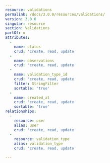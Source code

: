 ```yaml
---
resource: validations
permalink: /docs/3.0.0/resources/validations/
version: 3.0.0
singular: resource
section: Validations
partOf: u
attributes:
  -
    name: status
    crud: 'create, read, update'
  -
    name: observations
    crud: 'create, read, update'
  -
    name: validation_type_id
    crud: 'create, read, update'
    filter: StringFilter
    sortable: 'true'
  -
    name: created_at
    crud: 'create, read, update'
    sortable: 'true'
relationships:
  -
    resource: user
    alias: user
    crud: 'create, read, update'
  -
    resource: validation_type
    alias: validation_type
    crud: 'create, read, update'

---
```

